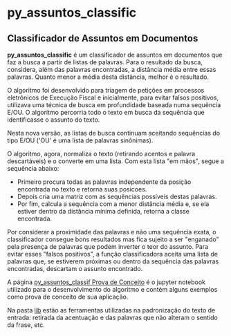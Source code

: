# py_assuntos_classific

## Classificador de Assuntos em Documentos

**py_assuntos_classific** é um classificador de assuntos em documentos que faz a busca a partir de listas de palavras. Para o resultado da busca, considera, além das palavras encontradas, a distância média entre essas palavras. Quanto menor a média desta distância, melhor é o resultado.

O algoritmo foi desenvolvido para triagem de petições em processos eletrônicos de Execução Fiscal e inicialmente, para evitar falsos positivos, utilizava uma técnica de busca em profundidade baseada numa sequência E/OU. O algoritmo percorria todo o texto em busca da sequência que identificasse o assunto do texto.

Nesta nova versão, as listas de busca continuam aceitando sequências do tipo E/OU ('OU' é uma lista de palavras sinônimas).

O algoritmo, agora, normaliza o texto (retirando acentos e palavra descartáveis) e o converte em uma lista. Com esta lista "em mãos", segue a sequência abaixo:
* Primeiro procura todas as palavras independente da posição encontrada no texto e retorna suas posicoes.
* Depois cria uma matriz com as sequências possíveis destas palavras.
* Por fim, calcula a sequência com a menor distância média e, se ela estiver dentro da distância mínima definida, retorna a classe encontrada.

Por considerar a proximidade das palavras e não uma sequência exata, o classificador consegue bons resultados mas fica sujeito a ser "enganado" pela presença de palavras que podem inverter o teor do assunto. Para evitar esses "falsos positivos", a função classificadora aceita uma lista de palavras que, se estiverem próximas ou dentro da sequência das palavras encontradas, descartam o assunto encontrado.

A página [py_assuntos_classif Prova de Conceito](https://github.com/FranciscoACLima/py_assuntos_classific/blob/master/py_assuntos_classific%20prova%20de%20conceito.ipynb) é o jupyter notebook utilizado para o desenvolvimento do algoritmo e contém alguns exemplos como prova de conceito de sua aplicação.

Na pasta [lib](https://github.com/FranciscoACLima/py_assuntos_classific/tree/master/lib) estão as ferramentas utilizadas na padronização do texto de entrada: retirada da acentuação e das palavras que não alteram o sentido da frase, etc.
